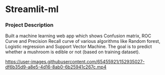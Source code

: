 # Streamlit-ml
### Project Description

Built a machine learning web app which shows Confusion matrix, ROC Curve and Precision Recall curve of various algorithms like Random forest, Logistic regression and Support Vector Machine. The goal is to predict whether a mushroom is edible or not (based on training dataset). 

https://user-images.githubusercontent.com/65455921/152935027-df6b35d9-a8e5-4d16-8ab0-6b25941c267c.mp4

